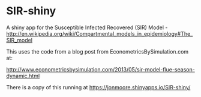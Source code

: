 SIR-shiny
=========

A shiny app for the Susceptible Infected Recovered (SIR) Model -
http://en.wikipedia.org/wiki/Compartmental_models_in_epidemiology#The_SIR_model


This uses the code from a blog post from EconometricsBySimulation.com at:

http://www.econometricsbysimulation.com/2013/05/sir-model-flue-season-dynamic.html


There is a copy of this running at
https://jonmoore.shinyapps.io/SIR-shiny/
